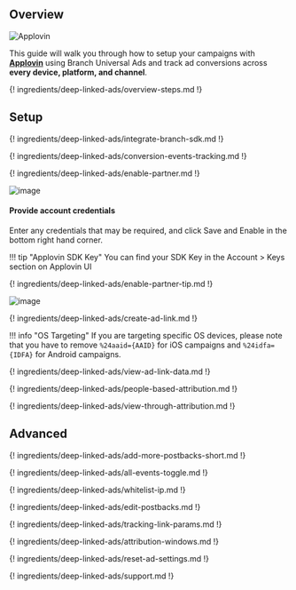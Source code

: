 ## Overview

![Applovin](https://cdn.branch.io/branch-assets/ad-partner-manager/386574786681131050/AppLovin-1525376288411.png)

This guide will walk you through how to setup your campaigns with **[Applovin](https://www.applovin.com/)** using Branch Universal Ads and track ad conversions across **every device, platform, and channel**.

{! ingredients/deep-linked-ads/overview-steps.md !}

## Setup

{! ingredients/deep-linked-ads/integrate-branch-sdk.md !}

{! ingredients/deep-linked-ads/conversion-events-tracking.md !}

{! ingredients/deep-linked-ads/enable-partner.md !}

![image](/_assets/img/pages/deep-linked-ads/applovin/applovin-enable.png)

#### Provide account credentials

Enter any credentials that may be required, and click Save and Enable in the bottom right hand corner.

!!! tip "Applovin SDK Key"
	You can find your SDK Key in the Account > Keys section on Applovin UI

{! ingredients/deep-linked-ads/enable-partner-tip.md !}

![image](/_assets/img/pages/deep-linked-ads/applovin/applovin-postbacks.png)

{! ingredients/deep-linked-ads/create-ad-link.md !}

!!! info "OS Targeting"
	If you are targeting specific OS devices, please note that you have to remove `%24aaid={AAID}` for iOS campaigns and `%24idfa={IDFA}` for Android campaigns.

{! ingredients/deep-linked-ads/view-ad-link-data.md !}

{! ingredients/deep-linked-ads/people-based-attribution.md !}

{! ingredients/deep-linked-ads/view-through-attribution.md !}

## Advanced

{! ingredients/deep-linked-ads/add-more-postbacks-short.md !}

{! ingredients/deep-linked-ads/all-events-toggle.md !}

{! ingredients/deep-linked-ads/whitelist-ip.md !}

{! ingredients/deep-linked-ads/edit-postbacks.md !}

{! ingredients/deep-linked-ads/tracking-link-params.md !}

{! ingredients/deep-linked-ads/attribution-windows.md !}

{! ingredients/deep-linked-ads/reset-ad-settings.md !}

{! ingredients/deep-linked-ads/support.md !}
